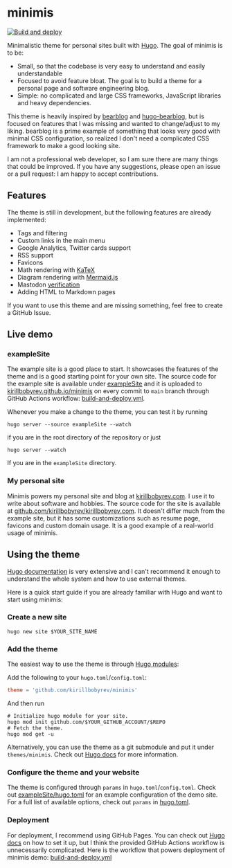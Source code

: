 # minimis

[![Build and deploy](https://github.com/kirillbobyrev/kirillbobyrev.com/actions/workflows/build-and-deploy.yml/badge.svg)](https://github.com/kirillbobyrev/kirillbobyrev.com/actions/workflows/build-and-deploy.yml)

Minimalistic theme for personal sites built with [Hugo](https://gohugo.io).
The goal of minimis is to be:

- Small, so that the codebase is very easy to understand and easily
  understandable
- Focused to avoid feature bloat. The goal is to build a theme for a personal
  page and software engineering blog.
- Simple: no complicated and large CSS frameworks, JavaScript libraries and
  heavy dependencies.

This theme is heavily inspired by [bearblog](https://bearblog.dev/) and
[hugo-bearblog](https://github.com/janraasch/hugo-bearblog), but is focused on
features that I was missing and wanted to change/adjust to my liking. bearblog
is a prime example of something that looks very good with minimal CSS
configuration, so realized I don't need a complicated CSS framework to make a
good looking site.

I am not a professional web developer, so I am sure there are many things that
could be improved. If you have any suggestions, please open an issue or a pull
request: I am happy to accept contributions.

## Features

The theme is still in development, but the following features are already
implemented:

- Tags and filtering
- Custom links in the main menu
- Google Analytics, Twitter cards support
- RSS support
- Favicons
- Math rendering with [KaTeX](https://katex.org/)
- Diagram rendering with [Mermaid.js](https://mermaid.js.org/)
- Mastodon [verification](https://joinmastodon.org/verification)
- Adding HTML to Markdown pages

If you want to use this theme and are missing something, feel free to create a
GitHub Issue.

## Live demo

### exampleSite

The example site is a good place to start. It showcases the features of the
theme and is a good starting point for your own site. The source code for the
example site is available under [exampleSite](/exampleSite/) and it is uploaded
to [kirillbobyrev.github.io/minimis](https://kirillbobyrev.github.io/minimis) on
every commit to `main` branch through GitHub Actions workflow:
[build-and-deploy.yml](/.github/workflows/build-and-deploy.yml).

Whenever you make a change to the theme, you can test it by running

```shell
hugo server --source exampleSite --watch
```

if you are in the root directory of the repository or just

```shell
hugo server --watch
```

If you are in the `exampleSite` directory.

### My personal site

Minimis powers my personal site and blog at
[kirillbobyrev.com](https://kirillbobyrev.com). I use it to write about software
and hobbies. The source code for the site is available at
[github.com/kirillbobyrev/kirillbobyrev.com](https://github.com/kirillbobyrev/kirillbobyrev.com).
It doesn't differ much from the example site, but it has some customizations
such as resume page, favicons and custom domain usage. It is a good example of a
real-world usage of minimis.

## Using the theme

[Hugo documentation](https://gohugo.io/documentation/) is very extensive and I
can't recommend it enough to understand the whole system and how to use external
themes.

Here is a quick start guide if you are already familiar with Hugo and want to
start using minimis:

### Create a new site

```shell
hugo new site $YOUR_SITE_NAME
```

### Add the theme

The easiest way to use the theme is through [Hugo
modules](https://gohugo.io/hugo-modules/use-modules/):

Add the following to your `hugo.toml`/`config.toml`:

```toml
theme = 'github.com/kirillbobyrev/minimis'
```

And then run

```shell
# Initialize hugo module for your site.
hugo mod init github.com/$YOUR_GITHUB_ACCOUNT/$REPO
# Fetch the theme.
hugo mod get -u
```

Alternatively, you can use the theme as a git submodule and put it under
`themes/minimis`. Check out [Hugo
docs](https://gohugo.io/getting-started/quick-start/) for more information.

### Configure the theme and your website

The theme is configured through `params` in `hugo.toml`/`config.toml`. Check out
[exampleSite/hugo.toml](/exampleSite/hugo.toml) for an example configuration of
the demo site. For a full list of available options, check out `params` in
[hugo.toml](/hugo.toml).

### Deployment

For deployment, I recommend using GitHub Pages. You can check out [Hugo
docs](https://gohugo.io/hosting-and-deployment/hosting-on-github/) on how to set
it up, but I think the provided GitHub Actions workflow is unnecessarily
complicated. Here is the workflow that powers deployment of minimis demo:
[build-and-deploy.yml](/.github/workflows/build-and-deploy.yml)
